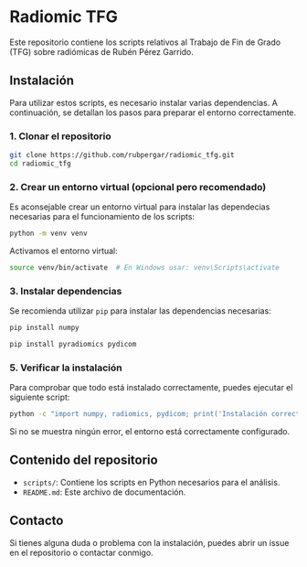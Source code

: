 # Radiomic TFG

Este repositorio contiene los scripts relativos al Trabajo de Fin de Grado (TFG) sobre radiómicas de Rubén Pérez Garrido.

## Instalación

Para utilizar estos scripts, es necesario instalar varias dependencias. A continuación, se detallan los pasos para preparar el entorno correctamente.

### 1. Clonar el repositorio

```bash
git clone https://github.com/rubpergar/radiomic_tfg.git
cd radiomic_tfg
```

### 2. Crear un entorno virtual (opcional pero recomendado)

Es aconsejable crear un entorno virtual para instalar las dependecias necesarias para el funcionamiento de los scripts:

```bash
python -m venv venv
```

Activamos el entorno virtual:

```bash
source venv/bin/activate  # En Windows usar: venv\Scripts\activate
```

### 3. Instalar dependencias

Se recomienda utilizar `pip` para instalar las dependencias necesarias:

```bash
pip install numpy
```

```bash
pip install pyradiomics pydicom
```

### 5. Verificar la instalación

Para comprobar que todo está instalado correctamente, puedes ejecutar el siguiente script:

```bash
python -c "import numpy, radiomics, pydicom; print('Instalación correcta')"
```

Si no se muestra ningún error, el entorno está correctamente configurado.

## Contenido del repositorio

- `scripts/`: Contiene los scripts en Python necesarios para el análisis.
- `README.md`: Este archivo de documentación.

## Contacto

Si tienes alguna duda o problema con la instalación, puedes abrir un issue en el repositorio o contactar conmigo.
